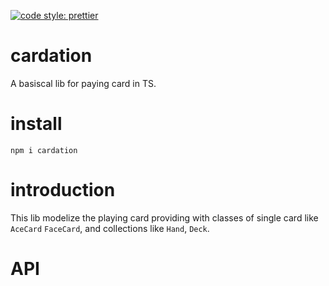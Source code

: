 [![code style: prettier](https://img.shields.io/badge/code_style-prettier-ff69b4.svg?style=flat-square)](https://github.com/prettier/prettier)

# cardation

A basiscal lib for paying card in TS.

# install

`npm i cardation`

# introduction
 
This lib modelize the playing card providing with classes of single card like `AceCard` `FaceCard`, and collections like `Hand`, `Deck`.

# API
 